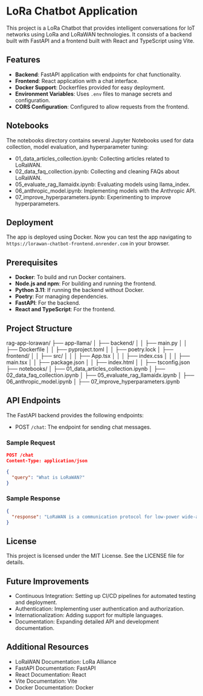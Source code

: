 # LoRa Chatbot Application

This project is a LoRa Chatbot that provides intelligent conversations for IoT networks using LoRa and LoRaWAN technologies. It consists of a backend built with FastAPI and a frontend built with React and TypeScript using Vite.

## Features

- **Backend**: FastAPI application with endpoints for chat functionality.
- **Frontend**: React application with a chat interface.
- **Docker Support**: Dockerfiles provided for easy deployment.
- **Environment Variables**: Uses `.env` files to manage secrets and configuration.
- **CORS Configuration**: Configured to allow requests from the frontend.

## Notebooks
The notebooks directory contains several Jupyter Notebooks used for data collection, model evaluation, and hyperparameter tuning:

- 01_data_articles_collection.ipynb: Collecting articles related to LoRaWAN.
- 02_data_faq_collection.ipynb: Collecting and cleaning FAQs about LoRaWAN.
- 05_evaluate_rag_llamaidx.ipynb: Evaluating models using llama_index.
- 06_anthropic_model.ipynb: Implementing models with the Anthropic API.
- 07_improve_hyperparameters.ipynb: Experimenting to improve hyperparameters.


## Deployment

The app is deployed using Docker. Now you can test the app navigating to `https://lorawan-chatbot-frontend.onrender.com` in your browser.

## Prerequisites

- **Docker**: To build and run Docker containers.
- **Node.js and npm**: For building and running the frontend.
- **Python 3.11**: If running the backend without Docker.
- **Poetry**: For managing dependencies. 
- **FastAPI**: For the backend.
- **React and TypeScript**: For the frontend.

## Project Structure

rag-app-lorawan/
├── app-llama/
│   ├── backend/
│   │   ├── main.py
│   │   ├── Dockerfile
│   │   ├── pyproject.toml
│   │   ├── poetry.lock
│   ├── frontend/
│   │   ├── src/
│   │   │   ├── App.tsx
│   │   │   ├── index.css
│   │   │   ├── main.tsx
│   │   ├── package.json
│   │   ├── index.html
│   │   ├── tsconfig.json
├── notebooks/
│   ├── 01_data_articles_collection.ipynb
│   ├── 02_data_faq_collection.ipynb
│   ├── 05_evaluate_rag_llamaidx.ipynb
│   ├── 06_anthropic_model.ipynb
│   ├── 07_improve_hyperparameters.ipynb

## API Endpoints

The FastAPI backend provides the following endpoints:

- POST `/chat`: The endpoint for sending chat messages.

### Sample Request

```json
POST /chat
Content-Type: application/json

{
  "query": "What is LoRaWAN?"
}
```

### Sample Response

```json
{
  "response": "LoRaWAN is a communication protocol for low-power wide-area networks (LPWAN) designed for IoT devices."
}
```

## License

This project is licensed under the MIT License. See the LICENSE file for details.


## Future Improvements
- Continuous Integration: Setting up CI/CD pipelines for automated testing and deployment.
- Authentication: Implementing user authentication and authorization.
- Internationalization: Adding support for multiple languages.
- Documentation: Expanding detailed API and development documentation.
  
## Additional Resources
- LoRaWAN Documentation: LoRa Alliance
- FastAPI Documentation: FastAPI
- React Documentation: React
- Vite Documentation: Vite
- Docker Documentation: Docker